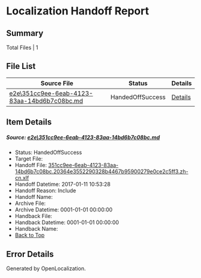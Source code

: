 # <a name='report-top'></a> Localization Handoff Report

## Summary
 Total Files | 1

## File List
 Source File | Status | Details 
 ----------- | ------ | ------- 
 [e2e\351cc9ee-6eab-4123-83aa-14bd6b7c08bc.md](https://github.com/OpenLocalizationTestOrg/ol-test0/blob/985c7ded4bab1124c55f541f34f75e30567b03d4/e2e/351cc9ee-6eab-4123-83aa-14bd6b7c08bc.md) | HandedOffSuccess | [Details](#ea609b389d145d3a55f6aa69ddb6a648bf11434c1)

## Item Details
##### <a name='ea609b389d145d3a55f6aa69ddb6a648bf11434c1'></a> Source: [e2e\351cc9ee-6eab-4123-83aa-14bd6b7c08bc.md](https://github.com/OpenLocalizationTestOrg/ol-test0/blob/985c7ded4bab1124c55f541f34f75e30567b03d4/e2e/351cc9ee-6eab-4123-83aa-14bd6b7c08bc.md)
* Status: HandedOffSuccess
* Target File: 
* Handoff File: [351cc9ee-6eab-4123-83aa-14bd6b7c08bc.20364e3552290328b4467b95900279e0ce2c5ff3.zh-cn.xlf](https://github.com/OpenLocalizationTestOrg/ol-test0-handoff/blob/29ba69132beabdf328f694874b737963d9fb7240/ol-handoff/OpenLocalizationTestOrg/ol-test0-zhcn/shujia/ht/351cc9ee-6eab-4123-83aa-14bd6b7c08bc.20364e3552290328b4467b95900279e0ce2c5ff3.zh-cn.xlf)
* Handoff Datetime: 2017-01-11 10:53:28
* Handoff Reason: Include
* Handoff Name: 
* Archive File: 
* Archive Datetime: 0001-01-01 00:00:00
* Handback File: 
* Handback Datetime: 0001-01-01 00:00:00
* Handback Name: 
* [Back to Top](#report-top)


## Error Details

Generated by OpenLocalization.
